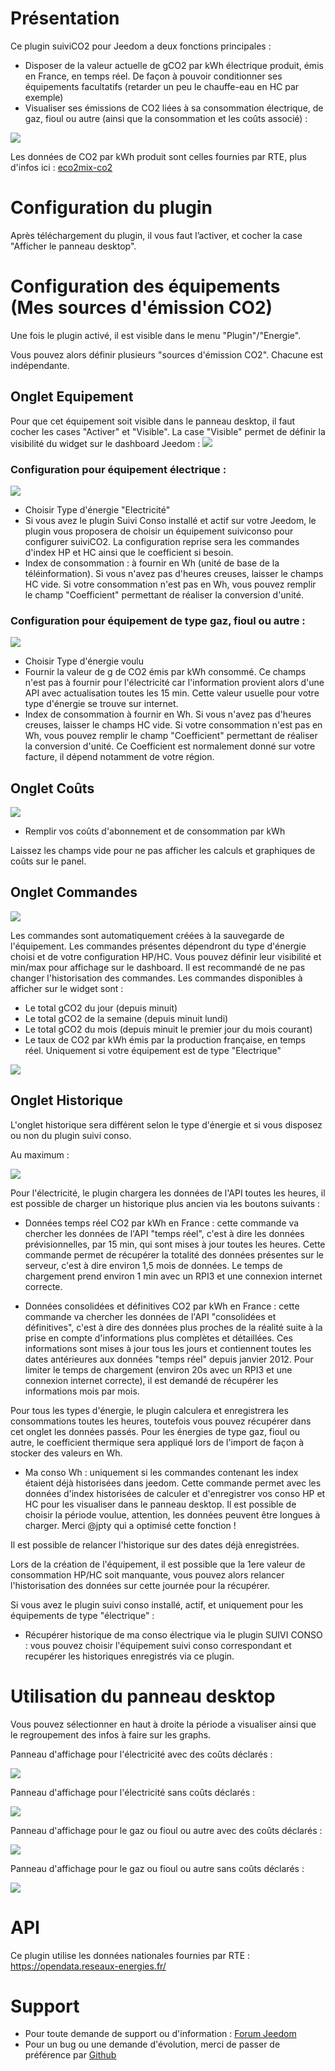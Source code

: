 Présentation
============

Ce plugin suiviCO2 pour Jeedom a deux fonctions principales :
- Disposer de la valeur actuelle de gCO2 par kWh électrique produit, émis en France, en temps réel. De façon à pouvoir conditionner ses équipements facultatifs (retarder un peu le chauffe-eau en HC par exemple)
- Visualiser ses émissions de CO2 liées à sa consommation électrique, de gaz, fioul ou autre (ainsi que la consommation et les coûts associé) :

![](https://raw.githubusercontent.com/AgP42/suiviCO2/master/docs/assets/images/PanneauDesktop.png)

Les données de CO2 par kWh produit sont celles fournies par RTE, plus d'infos ici : <a href="https://www.rte-france.com/fr/eco2mix/eco2mix-co2" target="_blank">eco2mix-co2</a>


Configuration du plugin
========================

Après téléchargement du plugin, il vous faut l’activer, et cocher la case "Afficher le panneau desktop".

Configuration des équipements (Mes sources d'émission CO2)
=================================================

Une fois le plugin activé, il est visible dans le menu "Plugin"/"Energie".

Vous pouvez alors définir plusieurs "sources d'émission CO2". Chacune est indépendante.

Onglet Equipement
-----------------
Pour que cet équipement soit visible dans le panneau desktop, il faut cocher les cases "Activer" et "Visible".
La case "Visible" permet de définir la visibilité du widget sur le dashboard Jeedom :
![](https://raw.githubusercontent.com/AgP42/suiviCO2/master/docs/assets/images/widget.png)

### Configuration pour équipement électrique :
![](https://raw.githubusercontent.com/AgP42/suiviCO2/master/docs/assets/images/OngletEquipementElec.png)
- Choisir Type d'énergie "Electricité"
- Si vous avez le plugin Suivi Conso installé et actif sur votre Jeedom, le plugin vous proposera de choisir un équipement suiviconso pour configurer suiviCO2. La configuration reprise sera les commandes d'index HP et HC ainsi que le coefficient si besoin.
- Index de consommation : à fournir en Wh (unité de base de la téléinformation). Si vous n'avez pas d'heures creuses, laisser le champs HC vide. Si votre consommation n'est pas en Wh, vous pouvez remplir le champ "Coefficient" permettant de réaliser la conversion d'unité.

### Configuration pour équipement de type gaz, fioul ou autre :
![](https://raw.githubusercontent.com/AgP42/suiviCO2/master/docs/assets/images/OngletEquipementOther.png)
- Choisir Type d'énergie voulu
- Fournir la valeur de g de CO2 émis par kWh consommé. Ce champs n'est pas à fournir pour l'électricité car l'information provient alors d'une API avec actualisation toutes les 15 min. Cette valeur usuelle pour votre type d'énergie se trouve sur internet.
- Index de consommation à fournir en Wh. Si vous n'avez pas d'heures creuses, laisser le champs HC vide. Si votre consommation n'est pas en Wh, vous pouvez remplir le champ "Coefficient" permettant de réaliser la conversion d'unité. Ce Coefficient est normalement donné sur votre facture, il dépend notamment de votre région.

Onglet Coûts
-----------------

![](https://raw.githubusercontent.com/AgP42/suiviCO2/master/docs/assets/images/OngletCout.png)
- Remplir vos coûts d'abonnement et de consommation par kWh

Laissez les champs vide pour ne pas afficher les calculs et graphiques de coûts sur le panel.

Onglet Commandes
-----------------

![](https://raw.githubusercontent.com/AgP42/suiviCO2/master/docs/assets/images/OngletCommandes.png)

Les commandes sont automatiquement créées à la sauvegarde de l'équipement.
Les commandes présentes dépendront du type d'énergie choisi et de votre configuration HP/HC.
Vous pouvez définir leur visibilité et min/max pour affichage sur le dashboard. Il est recommandé de ne pas changer l'historisation des commandes.
Les commandes disponibles à afficher sur le widget sont :
- Le total gCO2 du jour (depuis minuit)
- Le total gCO2 de la semaine (depuis minuit lundi)
- Le total gCO2 du mois (depuis minuit le premier jour du mois courant)
- Le taux de CO2 par kWh émis par la production française, en temps réel. Uniquement si votre équipement est de type "Electrique"

![](https://raw.githubusercontent.com/AgP42/suiviCO2/master/docs/assets/images/widget.png)

Onglet Historique
--------------

L'onglet historique sera différent selon le type d'énergie et si vous disposez ou non du plugin suivi conso.

Au maximum :

![](https://raw.githubusercontent.com/AgP42/suiviCO2/master/docs/assets/images/OngletHistorique.png)

Pour l'électricité, le plugin chargera les données de l'API toutes les heures, il est possible de charger un historique plus ancien via les boutons suivants :

- Données temps réel CO2 par kWh en France : cette commande va chercher les données de l'API "temps réel", c'est à dire les données prévisionnelles, par 15 min, qui sont mises à jour toutes les heures. Cette commande permet de récupérer la totalité des données présentes sur le serveur, c'est à dire environ 1,5 mois de données. Le temps de chargement prend environ 1 min avec un RPI3 et une connexion internet correcte.

- Données consolidées et définitives CO2 par kWh en France : cette commande va chercher les données de l'API "consolidées et définitives", c'est à dire des données plus proches de la réalité suite à la prise en compte d'informations plus complètes et détaillées. Ces informations sont mises à jour tous les jours et contiennent toutes les dates antérieures aux données "temps réel" depuis janvier 2012. Pour limiter le temps de chargement (environ 20s avec un RPI3 et une connexion internet correcte), il est demandé de récupérer les informations mois par mois.

Pour tous les types d'énergie, le plugin calculera et enregistrera les consommations toutes les heures, toutefois vous pouvez récupérer dans cet onglet les données passés. Pour les énergies de type gaz, fioul ou autre, le coefficient thermique sera appliqué lors de l'import de façon à stocker des valeurs en Wh.

- Ma conso Wh : uniquement si les commandes contenant les index étaient déjà historisées dans jeedom. Cette commande permet avec les données d'index historisées de calculer et d'enregistrer vos conso HP et HC pour les visualiser dans le panneau desktop. Il est possible de choisir la période voulue, attention, les données peuvent être longues à charger. Merci @jpty qui a optimisé cette fonction !

Il est possible de relancer l'historique sur des dates déjà enregistrées.

Lors de la création de l'équipement, il est possible que la 1ere valeur de consommation HP/HC soit manquante, vous pouvez alors relancer l'historisation des données sur cette journée pour la récupérer.

Si vous avez le plugin suivi conso installé, actif, et uniquement pour les équipements de type "électrique" :

-  Récupérer historique de ma conso électrique via le plugin SUIVI CONSO : vous pouvez choisir l'équipement suivi conso correspondant et recupérer les historiques enregistrés via ce plugin.

Utilisation du panneau desktop
======================

Vous pouvez sélectionner en haut à droite la période a visualiser ainsi que le regroupement des infos à faire sur les graphs.

Panneau d'affichage pour l'électricité avec des coûts déclarés :

![](https://raw.githubusercontent.com/AgP42/suiviCO2/master/docs/assets/images/PanneauDesktop.png)

Panneau d'affichage pour l'électricité sans coûts déclarés :

![](https://raw.githubusercontent.com/AgP42/suiviCO2/master/docs/assets/images/PanelElecNoCost.png)

Panneau d'affichage pour le gaz ou fioul ou autre avec des coûts déclarés :

![](https://raw.githubusercontent.com/AgP42/suiviCO2/master/docs/assets/images/PanelGazCout.png)

Panneau d'affichage pour le gaz ou fioul ou autre sans coûts déclarés :

![](https://raw.githubusercontent.com/AgP42/suiviCO2/master/docs/assets/images/PanelGazNoCost.png)


API
======

Ce plugin utilise les données nationales fournies par RTE : <a href="https://opendata.reseaux-energies.fr/explore/dataset/eco2mix-national-tr/information/?disjunctive.nature" target="_blank">https://opendata.reseaux-energies.fr/</a>

Support
===

* Pour toute demande de support ou d'information : [Forum Jeedom](https://community.jeedom.com/c/plugins/energy/50)
* Pour un bug ou une demande d'évolution, merci de passer de préférence par [Github](https://github.com/AgP42/suiviCO2/issues)
